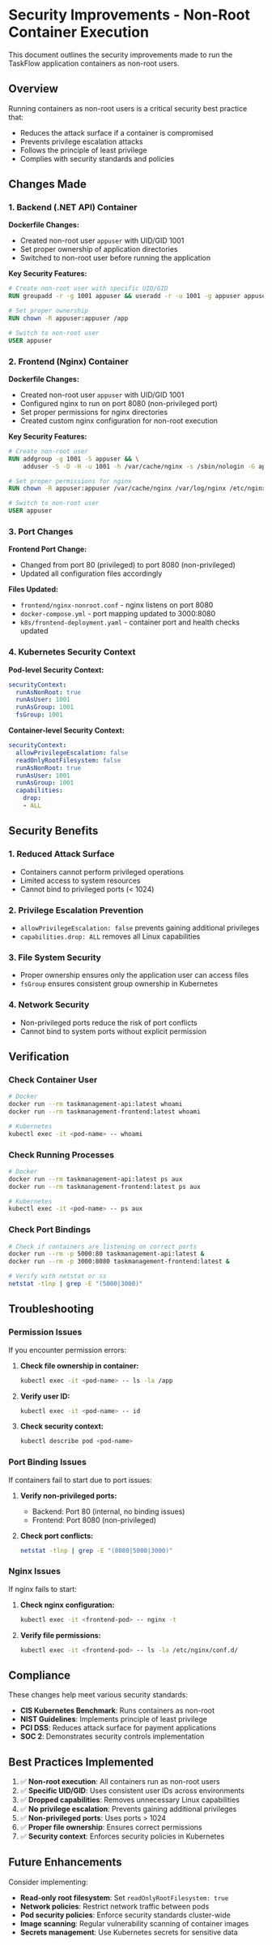 # Security Improvements - Non-Root Container Execution

This document outlines the security improvements made to run the TaskFlow application containers as non-root users.

## Overview

Running containers as non-root users is a critical security best practice that:
- Reduces the attack surface if a container is compromised
- Prevents privilege escalation attacks
- Follows the principle of least privilege
- Complies with security standards and policies

## Changes Made

### 1. Backend (.NET API) Container

**Dockerfile Changes:**
- Created non-root user `appuser` with UID/GID 1001
- Set proper ownership of application directories
- Switched to non-root user before running the application

**Key Security Features:**
```dockerfile
# Create non-root user with specific UID/GID
RUN groupadd -r -g 1001 appuser && useradd -r -u 1001 -g appuser appuser

# Set proper ownership
RUN chown -R appuser:appuser /app

# Switch to non-root user
USER appuser
```

### 2. Frontend (Nginx) Container

**Dockerfile Changes:**
- Created non-root user `appuser` with UID/GID 1001
- Configured nginx to run on port 8080 (non-privileged port)
- Set proper permissions for nginx directories
- Created custom nginx configuration for non-root execution

**Key Security Features:**
```dockerfile
# Create non-root user
RUN addgroup -g 1001 -S appuser && \
    adduser -S -D -H -u 1001 -h /var/cache/nginx -s /sbin/nologin -G appuser -g appuser appuser

# Set proper permissions for nginx
RUN chown -R appuser:appuser /var/cache/nginx /var/log/nginx /etc/nginx/conf.d

# Switch to non-root user
USER appuser
```

### 3. Port Changes

**Frontend Port Change:**
- Changed from port 80 (privileged) to port 8080 (non-privileged)
- Updated all configuration files accordingly

**Files Updated:**
- `frontend/nginx-nonroot.conf` - nginx listens on port 8080
- `docker-compose.yml` - port mapping updated to 3000:8080
- `k8s/frontend-deployment.yaml` - container port and health checks updated

### 4. Kubernetes Security Context

**Pod-level Security Context:**
```yaml
securityContext:
  runAsNonRoot: true
  runAsUser: 1001
  runAsGroup: 1001
  fsGroup: 1001
```

**Container-level Security Context:**
```yaml
securityContext:
  allowPrivilegeEscalation: false
  readOnlyRootFilesystem: false
  runAsNonRoot: true
  runAsUser: 1001
  runAsGroup: 1001
  capabilities:
    drop:
    - ALL
```

## Security Benefits

### 1. Reduced Attack Surface
- Containers cannot perform privileged operations
- Limited access to system resources
- Cannot bind to privileged ports (< 1024)

### 2. Privilege Escalation Prevention
- `allowPrivilegeEscalation: false` prevents gaining additional privileges
- `capabilities.drop: ALL` removes all Linux capabilities

### 3. File System Security
- Proper ownership ensures only the application user can access files
- `fsGroup` ensures consistent group ownership in Kubernetes

### 4. Network Security
- Non-privileged ports reduce the risk of port conflicts
- Cannot bind to system ports without explicit permission

## Verification

### Check Container User
```bash
# Docker
docker run --rm taskmanagement-api:latest whoami
docker run --rm taskmanagement-frontend:latest whoami

# Kubernetes
kubectl exec -it <pod-name> -- whoami
```

### Check Running Processes
```bash
# Docker
docker run --rm taskmanagement-api:latest ps aux
docker run --rm taskmanagement-frontend:latest ps aux

# Kubernetes
kubectl exec -it <pod-name> -- ps aux
```

### Check Port Bindings
```bash
# Check if containers are listening on correct ports
docker run --rm -p 5000:80 taskmanagement-api:latest &
docker run --rm -p 3000:8080 taskmanagement-frontend:latest &

# Verify with netstat or ss
netstat -tlnp | grep -E "(5000|3000)"
```

## Troubleshooting

### Permission Issues
If you encounter permission errors:

1. **Check file ownership in container:**
   ```bash
   kubectl exec -it <pod-name> -- ls -la /app
   ```

2. **Verify user ID:**
   ```bash
   kubectl exec -it <pod-name> -- id
   ```

3. **Check security context:**
   ```bash
   kubectl describe pod <pod-name>
   ```

### Port Binding Issues
If containers fail to start due to port issues:

1. **Verify non-privileged ports:**
   - Backend: Port 80 (internal, no binding issues)
   - Frontend: Port 8080 (non-privileged)

2. **Check port conflicts:**
   ```bash
   netstat -tlnp | grep -E "(8080|5000|3000)"
   ```

### Nginx Issues
If nginx fails to start:

1. **Check nginx configuration:**
   ```bash
   kubectl exec -it <frontend-pod> -- nginx -t
   ```

2. **Verify file permissions:**
   ```bash
   kubectl exec -it <frontend-pod> -- ls -la /etc/nginx/conf.d/
   ```

## Compliance

These changes help meet various security standards:

- **CIS Kubernetes Benchmark**: Runs containers as non-root
- **NIST Guidelines**: Implements principle of least privilege
- **PCI DSS**: Reduces attack surface for payment applications
- **SOC 2**: Demonstrates security controls implementation

## Best Practices Implemented

1. ✅ **Non-root execution**: All containers run as non-root users
2. ✅ **Specific UID/GID**: Uses consistent user IDs across environments
3. ✅ **Dropped capabilities**: Removes unnecessary Linux capabilities
4. ✅ **No privilege escalation**: Prevents gaining additional privileges
5. ✅ **Non-privileged ports**: Uses ports > 1024
6. ✅ **Proper file ownership**: Ensures correct permissions
7. ✅ **Security context**: Enforces security policies in Kubernetes

## Future Enhancements

Consider implementing:
- **Read-only root filesystem**: Set `readOnlyRootFilesystem: true`
- **Network policies**: Restrict network traffic between pods
- **Pod security policies**: Enforce security standards cluster-wide
- **Image scanning**: Regular vulnerability scanning of container images
- **Secrets management**: Use Kubernetes secrets for sensitive data

